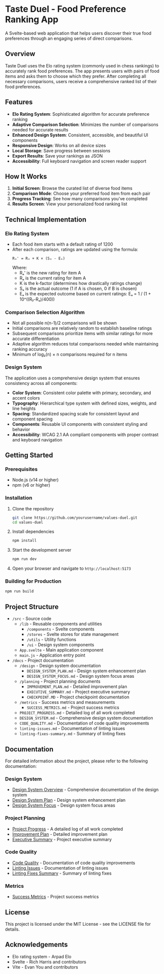 # Taste Duel - Food Preference Ranking App

A Svelte-based web application that helps users discover their true food preferences through an engaging series of direct comparisons.

## Overview

Taste Duel uses the Elo rating system (commonly used in chess rankings) to accurately rank food preferences. The app presents users with pairs of food items and asks them to choose which they prefer. After completing all necessary comparisons, users receive a comprehensive ranked list of their food preferences.

## Features

- **Elo Rating System**: Sophisticated algorithm for accurate preference ranking
- **Adaptive Comparison Selection**: Minimizes the number of comparisons needed for accurate results
- **Enhanced Design System**: Consistent, accessible, and beautiful UI components
- **Responsive Design**: Works on all device sizes
- **Local Storage**: Save progress between sessions
- **Export Results**: Save your rankings as JSON
- **Accessibility**: Full keyboard navigation and screen reader support

## How It Works

1. **Initial Screen**: Browse the curated list of diverse food items
2. **Comparison Mode**: Choose your preferred food item from each pair
3. **Progress Tracking**: See how many comparisons you've completed
4. **Results Screen**: View your personalized food ranking list

## Technical Implementation

### Elo Rating System

- Each food item starts with a default rating of 1200
- After each comparison, ratings are updated using the formula:
  ```
  Rₐ' = Rₐ + K × (Sₐ - Eₐ)
  ```
  Where:
  - Rₐ' is the new rating for item A
  - Rₐ is the current rating for item A
  - K is the k-factor (determines how drastically ratings change)
  - Sₐ is the actual outcome (1 if A is chosen, 0 if B is chosen)
  - Eₐ is the expected outcome based on current ratings: Eₐ = 1 / (1 + 10^((Rᵦ-Rₐ)/400))

### Comparison Selection Algorithm

- Not all possible n(n-1)/2 comparisons will be shown
- Initial comparisons are relatively random to establish baseline ratings
- Subsequent comparisons prioritize items with similar ratings for more accurate differentiation
- Adaptive algorithm reduces total comparisons needed while maintaining ranking accuracy
- Minimum of log₂(n) × n comparisons required for n items

### Design System

The application uses a comprehensive design system that ensures consistency across all components:

- **Color System**: Consistent color palette with primary, secondary, and accent colors
- **Typography**: Hierarchical type system with defined sizes, weights, and line heights
- **Spacing**: Standardized spacing scale for consistent layout and component spacing
- **Components**: Reusable UI components with consistent styling and behavior
- **Accessibility**: WCAG 2.1 AA compliant components with proper contrast and keyboard navigation

## Getting Started

### Prerequisites

- Node.js (v14 or higher)
- npm (v6 or higher)

### Installation

1. Clone the repository
   ```bash
   git clone https://github.com/yourusername/values-duel.git
   cd values-duel
   ```

2. Install dependencies
   ```bash
   npm install
   ```

3. Start the development server
   ```bash
   npm run dev
   ```

4. Open your browser and navigate to `http://localhost:5173`

### Building for Production

```bash
npm run build
```

## Project Structure

- `/src` - Source code
  - `/lib` - Reusable components and utilities
    - `/components` - Svelte components
    - `/stores` - Svelte stores for state management
    - `/utils` - Utility functions
    - `/ui` - Design system components
  - `App.svelte` - Main application component
  - `main.js` - Application entry point
- `/docs` - Project documentation
  - `/design` - Design system documentation
    - `DESIGN_SYSTEM_PLAN.md` - Design system enhancement plan
    - `DESIGN_SYSTEM_FOCUS.md` - Design system focus areas
  - `/planning` - Project planning documents
    - `IMPROVEMENT_PLAN.md` - Detailed improvement plan
    - `EXECUTIVE_SUMMARY.md` - Project executive summary
    - `CHECKPOINT.MD` - Project checkpoint documentation
  - `/metrics` - Success metrics and measurements
    - `SUCCESS_METRICS.md` - Project success metrics
  - `PROJECT_PROGRESS.md` - Detailed log of all work completed
  - `DESIGN_SYSTEM.md` - Comprehensive design system documentation
  - `CODE_QUALITY.md` - Documentation of code quality improvements
  - `linting-issues.md` - Documentation of linting issues
  - `linting-fixes-summary.md` - Summary of linting fixes

## Documentation

For detailed information about the project, please refer to the following documentation:

### Design System
- [Design System Overview](docs/DESIGN_SYSTEM.md) - Comprehensive documentation of the design system
- [Design System Plan](docs/design/DESIGN_SYSTEM_PLAN.md) - Design system enhancement plan
- [Design System Focus](docs/design/DESIGN_SYSTEM_FOCUS.md) - Design system focus areas

### Project Planning
- [Project Progress](docs/PROJECT_PROGRESS.md) - A detailed log of all work completed
- [Improvement Plan](docs/planning/IMPROVEMENT_PLAN.md) - Detailed improvement plan
- [Executive Summary](docs/planning/EXECUTIVE_SUMMARY.md) - Project executive summary

### Code Quality
- [Code Quality](docs/CODE_QUALITY.md) - Documentation of code quality improvements
- [Linting Issues](docs/linting-issues.md) - Documentation of linting issues
- [Linting Fixes Summary](docs/linting-fixes-summary.md) - Summary of linting fixes

### Metrics
- [Success Metrics](docs/metrics/SUCCESS_METRICS.md) - Project success metrics

## License

This project is licensed under the MIT License - see the LICENSE file for details.

## Acknowledgements

- Elo rating system - Arpad Elo
- Svelte - Rich Harris and contributors
- Vite - Evan You and contributors
